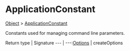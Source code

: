 # ApplicationConstant

[Object]() > [ApplicationConstant](nullfr/faylixe/googlecodejam/client/application/ApplicationConstant.md)

<p>Constants used for managing command
 line parameters.</p>

Return type | Signature
--- | ---:[Options]() | createOptions
